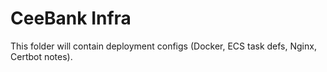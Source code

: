 # CeeBank Infra

This folder will contain deployment configs (Docker, ECS task defs, Nginx, Certbot notes).
